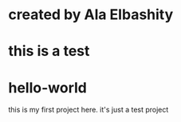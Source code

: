 # created by Ala Elbashity
# this is a test
# hello-world
this is my first project here. it's just a test project
